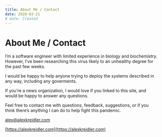 ```yaml
---
title: About Me / Contact
date: 2020-03-21
# date: Created
---
```


# About Me / Contact

I’m a software engineer with limited experience in biology and biochemistry. However, I’ve been researching this virus likely to an unhealthy degree for the past few weeks.

I would be happy to help anyone trying to deploy the systems described in any way, including any goverments.

If you’re a news organization, I would love if you linked to this site, and would be happy to answer any questions.

Feel free to contact me with questions, feedback, suggestions, or if you think there’s anything I can do to help fight this pandemic.

[alex@alexkreidler.com](mailto:alex@alexkreidler.com)

[https://alexkreidler.com](https://alexkreidler.com)